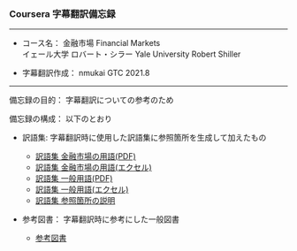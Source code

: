 ### Coursera 字幕翻訳備忘録

***
- コース名： 金融市場 Financial Markets  
             イェール大学 ロバート・シラー Yale University Robert Shiller  

- 字幕翻訳作成： nmukai GTC 2021.8
***

備忘録の目的： 字幕翻訳についての参考のため  

備忘録の構成： 以下のとおり  

+ 訳語集: 字幕翻訳時に使用した訳語集に参照箇所を生成して加えたもの
    + [訳語集 金融市場の用語(PDF)](/訳語集_イェール_金融市場.pdf)
    + [訳語集 金融市場の用語(エクセル)](/訳語集_イェール_金融市場.xlsx)
    + [訳語集 一般用語(PDF)](/訳語集_イェール_金融市場_一般用語.pdf)
    + [訳語集 一般用語(エクセル)](/訳語集_イェール_金融市場_一般用語.xlsx)
    + [訳語集 参照箇所の説明](訳語集_イェール_金融市場_参照箇所の説明.md)

+ 参考図書： 字幕翻訳時に参考にした一般図書
    + [参考図書](参考図書_イェール_金融市場.md)
 